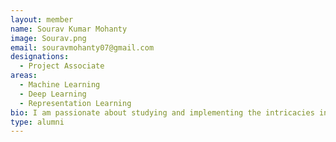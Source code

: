 ```yaml
---
layout: member
name: Sourav Kumar Mohanty
image: Sourav.png
email: souravmohanty07@gmail.com
designations: 
  - Project Associate
areas:
  - Machine Learning
  - Deep Learning
  - Representation Learning
bio: I am passionate about studying and implementing the intricacies in Artificial Intelligence. Currently, I am working on understanding different ways of embedding the representation of the networks. 
type: alumni
---
```

